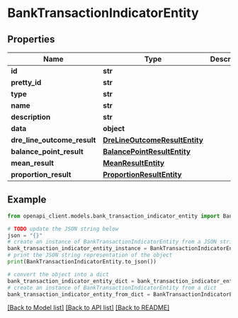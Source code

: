 # BankTransactionIndicatorEntity


## Properties

Name | Type | Description | Notes
------------ | ------------- | ------------- | -------------
**id** | **str** |  | 
**pretty_id** | **str** |  | 
**type** | **str** |  | 
**name** | **str** |  | 
**description** | **str** |  | 
**data** | **object** |  | 
**dre_line_outcome_result** | [**DreLineOutcomeResultEntity**](DreLineOutcomeResultEntity.md) |  | [optional] 
**balance_point_result** | [**BalancePointResultEntity**](BalancePointResultEntity.md) |  | [optional] 
**mean_result** | [**MeanResultEntity**](MeanResultEntity.md) |  | [optional] 
**proportion_result** | [**ProportionResultEntity**](ProportionResultEntity.md) |  | [optional] 

## Example

```python
from openapi_client.models.bank_transaction_indicator_entity import BankTransactionIndicatorEntity

# TODO update the JSON string below
json = "{}"
# create an instance of BankTransactionIndicatorEntity from a JSON string
bank_transaction_indicator_entity_instance = BankTransactionIndicatorEntity.from_json(json)
# print the JSON string representation of the object
print(BankTransactionIndicatorEntity.to_json())

# convert the object into a dict
bank_transaction_indicator_entity_dict = bank_transaction_indicator_entity_instance.to_dict()
# create an instance of BankTransactionIndicatorEntity from a dict
bank_transaction_indicator_entity_from_dict = BankTransactionIndicatorEntity.from_dict(bank_transaction_indicator_entity_dict)
```
[[Back to Model list]](../README.md#documentation-for-models) [[Back to API list]](../README.md#documentation-for-api-endpoints) [[Back to README]](../README.md)



